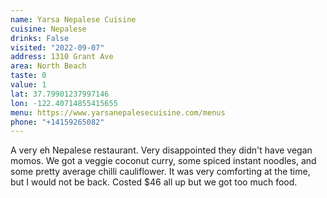 ```yaml
---
name: Yarsa Nepalese Cuisine
cuisine: Nepalese
drinks: False
visited: "2022-09-07"
address: 1310 Grant Ave
area: North Beach
taste: 0
value: 1
lat: 37.79901237997146
lon: -122.40714855415655
menu: https://www.yarsanepalesecuisine.com/menus
phone: "+14159265082"
---
```


A very eh Nepalese restaurant. Very disappointed they didn't have vegan momos. We got a veggie coconut curry, some spiced instant noodles, and some pretty average chilli cauliflower. It was very comforting at the time, but I would not be back. Costed $46 all up but we got too much food.
